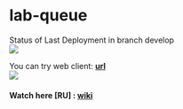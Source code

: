 # lab-queue 
Status of Last Deployment in branch develop<br>
<img src="https://github.com/sh-k-ls/lab-queue/workflows/Node.js CI/badge.svg?branch=develop"><br>

You can try web client: **[url](http://angular-lab-queue-v3.s3-website.us-east-2.amazonaws.com/queue)**<br>
<img src="https://github.com/sh-k-ls/lab-queue/workflows/Deploy Client and Server ECS/badge.svg?branch=develop"><br>
#### Watch here [RU] : [wiki](https://github.com/sh-k-ls/lab-queue/wiki/Documentation)
